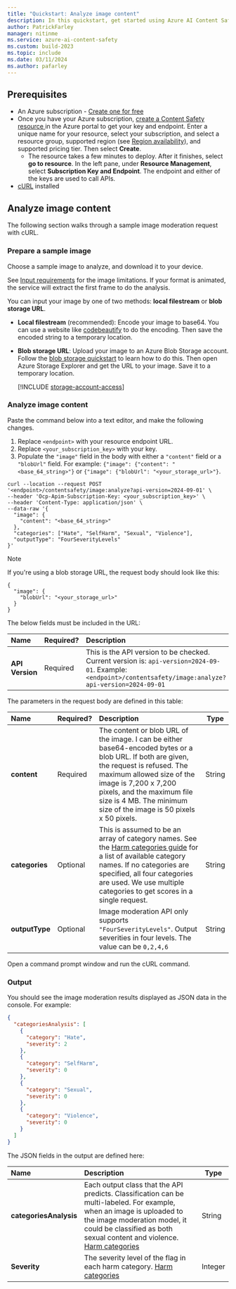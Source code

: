 ```yaml
---
title: "Quickstart: Analyze image content"
description: In this quickstart, get started using Azure AI Content Safety to analyze image content for objectionable material.
author: PatrickFarley
manager: nitinme
ms.service: azure-ai-content-safety
ms.custom: build-2023
ms.topic: include
ms.date: 03/11/2024
ms.author: pafarley
---
```


## Prerequisites

* An Azure subscription - [Create one for free](https://azure.microsoft.com/pricing/purchase-options/azure-account?cid=msft_learn) 
* Once you have your Azure subscription, <a href="https://aka.ms/acs-create"  title="Create a Content Safety resource"  target="_blank">create a Content Safety resource </a> in the Azure portal to get your key and endpoint. Enter a unique name for your resource, select your subscription, and select a resource group, supported region (see [Region availability](/azure/ai-services/content-safety/overview#region-availability)), and supported pricing tier. Then select **Create**.
  * The resource takes a few minutes to deploy. After it finishes, select **go to resource**. In the left pane, under **Resource Management**, select **Subscription Key and Endpoint**. The endpoint and either of the keys are used to call APIs.
* [cURL](https://curl.haxx.se/) installed


## Analyze image content

The following section walks through a sample image moderation request with cURL. 

### Prepare a sample image

Choose a sample image to analyze, and download it to your device. 

See [Input requirements](../../overview.md#input-requirements) for the image limitations. If your format is animated, the service will extract the first frame to do the analysis.

You can input your image by one of two methods: **local filestream** or **blob storage URL**.
- **Local filestream** (recommended): Encode your image to base64. You can use a website like [codebeautify](https://codebeautify.org/image-to-base64-converter) to do the encoding. Then save the encoded string to a temporary location. 
- **Blob storage URL**: Upload your image to an Azure Blob Storage account. Follow the [blob storage quickstart](/azure/storage/blobs/storage-quickstart-blobs-portal) to learn how to do this. Then open Azure Storage Explorer and get the URL to your image. Save it to a temporary location. 

   [!INCLUDE [storage-account-access](../storage-account-access.md)]

### Analyze image content

Paste the command below into a text editor, and make the following changes.

1. Replace `<endpoint>` with your resource endpoint URL.
1. Replace `<your_subscription_key>` with your key.
1. Populate the `"image"` field in the body with either a `"content"` field or a `"blobUrl"` field. For example: `{"image": {"content": "<base_64_string>"}` or `{"image": {"blobUrl": "<your_storage_url>"}`.

```shell
curl --location --request POST '<endpoint>/contentsafety/image:analyze?api-version=2024-09-01' \
--header 'Ocp-Apim-Subscription-Key: <your_subscription_key>' \
--header 'Content-Type: application/json' \
--data-raw '{
  "image": {
    "content": "<base_64_string>"
  },
  "categories": ["Hate", "SelfHarm", "Sexual", "Violence"],
  "outputType": "FourSeverityLevels"
}'
```

> [!NOTE]
> If you're using a blob storage URL, the request body should look like this:
>
> ```
> {
>   "image": {
>     "blobUrl": "<your_storage_url>"
>   }
> }
> ```

The below fields must be included in the URL:

| Name      |Required?  |  Description | Type   |
| :------- |-------- |:--------------- | ------ |
| **API Version** |Required |This is the API version to be checked. Current version is: `api-version=2024-09-01`. Example: `<endpoint>/contentsafety/image:analyze?api-version=2024-09-01` | String |

The parameters in the request body are defined in this table:

| Name        | Required?     | Description  | Type    |
| :---------- | ----------- | :------------ | ------- |
| **content**    | Required | 	The content or blob URL of the image. I can be either base64-encoded bytes or a blob URL. If both are given, the request is refused. The maximum allowed size of the image is 7,200 x 7,200 pixels, and the maximum file size is 4 MB. The minimum size of the image is 50 pixels x 50 pixels. | String  |
| **categories** | Optional | This is assumed to be an array of category names. See the [Harm categories guide](../../concepts/harm-categories.md) for a list of available category names. If no categories are specified, all four categories are used. We use multiple categories to get scores in a single request. | String  |
| **outputType** | Optional | Image moderation API only supports `"FourSeverityLevels"`. Output severities in four levels. The value can be `0,2,4,6` | String|

Open a command prompt window and run the cURL command.


### Output

You should see the image moderation results displayed as JSON data in the console. For example:

```json
{
  "categoriesAnalysis": [
    {
      "category": "Hate",
      "severity": 2
    },
    {
      "category": "SelfHarm",
      "severity": 0
    },
    {
      "category": "Sexual",
      "severity": 0
    },
    {
      "category": "Violence",
      "severity": 0
    }
  ]
}
```

The JSON fields in the output are defined here:

| Name     | Description   | Type   |
| :------------- | :--------------- | ------ |
| **categoriesAnalysis**   | Each output class that the API predicts. Classification can be multi-labeled. For example, when an image is uploaded to the image moderation model, it could be classified as both sexual content and violence. [Harm categories](../../concepts/harm-categories.md)| String |
| **Severity** | The severity level of the flag in each harm category. [Harm categories](../../concepts/harm-categories.md)  | Integer |
